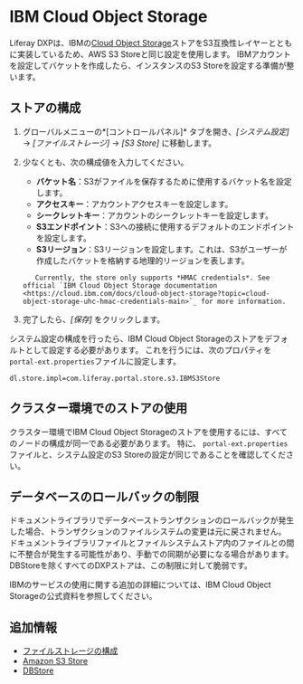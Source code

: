 # IBM Cloud Object Storage

Liferay DXPは、IBMの[Cloud Object Storage](https://cloud.ibm.com/docs/cloud-object-storage?topic=cloud-object-storage-getting-started-cloud-object-storage)ストアをS3互換性レイヤーとともに実装しているため、AWS S3 Storeと同じ設定を使用します。 IBMアカウントを設定してバケットを作成したら、インスタンスのS3 Storeを設定する準備が整います。

## ストアの構成

1.  グローバルメニューの*[コントロールパネル]* タブを開き、*[システム設定]* → *[ファイルストレージ]* → *[S3 Store]* に移動します。

2.  少なくとも、次の構成値を入力してください。

      - **バケット名**：S3がファイルを保存するために使用するバケット名を設定します。
      - **アクセスキー**：アカウントアクセスキーを設定します。
      - **シークレットキー**：アカウントのシークレットキーを設定します。
      - **S3エンドポイント**：S3への接続に使用するデフォルトのエンドポイントを設定します。
      - **S3リージョン**：S3リージョンを設定します。これは、S3がユーザーが作成したバケットを格納する地理的リージョンを表します。
    
    <!-- end list -->
    
    ``` important::
       Currently, the store only supports *HMAC credentials*. See official `IBM Cloud Object Storage documentation <https://cloud.ibm.com/docs/cloud-object-storage?topic=cloud-object-storage-uhc-hmac-credentials-main>`_ for more information.
    ```

3.  完了したら、*[保存]* をクリックします。

システム設定の構成を行ったら、IBM Cloud Object Storageのストアをデフォルトとして設定する必要があります。 これを行うには、次のプロパティを`portal-ext.properties`ファイルに設定します。

``` properties
dl.store.impl=com.liferay.portal.store.s3.IBMS3Store
```

## クラスター環境でのストアの使用

クラスター環境でIBM Cloud Object Storageのストアを使用するには、すべてのノードの構成が同一である必要があります。 特に、 `portal-ext.properties`ファイルと、システム設定のS3 Storeの設定が同じであることを確認してください。

## データベースのロールバックの制限

ドキュメントライブラリでデータベーストランザクションのロールバックが発生した場合、トランザクションのファイルシステムの変更は元に戻されません。 ドキュメントライブラリファイルとファイルシステムストア内のファイルとの間に不整合が発生する可能性があり、手動での同期が必要になる場合があります。 DBStoreを除くすべてのDXPストアは、この制限に対して脆弱です。

IBMのサービスの使用に関する追加の詳細については、IBM Cloud Object Storageの公式資料を参照してください。

## 追加情報

  - [ファイルストレージの構成](../configuring-file-storage.md)
  - [Amazon S3 Store](./amazon-s3-store.md)
  - [DBStore](./dbstore.md)
